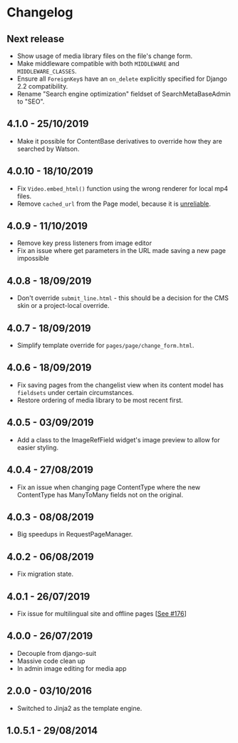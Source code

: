 # Changelog

## Next release
* Show usage of media library files on the file's change form.
* Make middleware compatible with both `MIDDLEWARE` and `MIDDLEWARE_CLASSES`.
* Ensure all `ForeignKey`s have an `on_delete` explicitly specified for Django 2.2 compatibility.
* Rename "Search engine optimization" fieldset of SearchMetaBaseAdmin to "SEO".

## 4.1.0 - 25/10/2019
* Make it possible for ContentBase derivatives to override how they are searched by Watson.

## 4.0.10 - 18/10/2019
* Fix `Video.embed_html()` function using the wrong renderer for local mp4 files.
* Remove `cached_url` from the Page model, because it is [unreliable](https://github.com/onespacemedia/cms/pull/181).

## 4.0.9 - 11/10/2019

* Remove key press listeners from image editor
* Fix an issue where get parameters in the URL made saving a new page impossible

## 4.0.8 - 18/09/2019

* Don't override `submit_line.html` - this should be a decision for the CMS skin or a project-local override.

## 4.0.7 - 18/09/2019

* Simplify template override for `pages/page/change_form.html`.

## 4.0.6 - 18/09/2019

* Fix saving pages from the changelist view when its content model has `fieldsets` under certain circumstances.
* Restore ordering of media library to be most recent first.

## 4.0.5 - 03/09/2019

* Add a class to the ImageRefField widget's image preview to allow for easier styling.

## 4.0.4 - 27/08/2019

* Fix an issue when changing page ContentType where the new ContentType has ManyToMany fields not on the original.

## 4.0.3 - 08/08/2019

* Big speedups in RequestPageManager.

## 4.0.2 - 06/08/2019

* Fix migration state.

## 4.0.1 - 26/07/2019

* Fix issue for multilingual site and offline pages [[See #176](https://github.com/onespacemedia/cms/pull/176/files)]

## 4.0.0 - 26/07/2019

* Decouple from django-suit
* Massive code clean up
* In admin image editing for media app

## 2.0.0 - 03/10/2016

* Switched to Jinja2 as the template engine.

1.0.5.1 - 29/08/2014
--------------------
